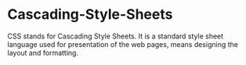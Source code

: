 # Cascading-Style-Sheets
CSS stands for Cascading Style Sheets. It is a standard style sheet language used for presentation of the web pages, means designing the layout and formatting.

